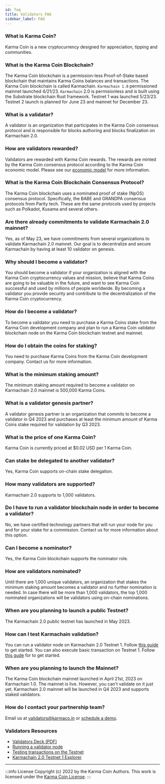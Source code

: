 ```yaml
---
id: faq
title: Validators FAQ
sidebar_label: FAQ
---
```


### What is Karma Coin?
Karma Coin is a new cryptocurrency designed for appreciation, tipping and communities.

### What is the Karma Coin Blockchain?
The Karma Coin blockchain is a permission-less Proof-of-Stake based blockchain that maintains Karma Coins balances and transactions. The Karma Coin blockchain is called Karmachain. `Karmachain 1.0` permissioned mainnet launched 4/21/23. `Karmachain` 2.0 is permisionless and is built using the Substrate blockchain Rust framework. Testnet 1 was launched 5/23/23. Testnet 2 launch is planned for June 23 and mainnet for December 23.

### What is a validator?
A validator is an organization that participates in the Karma Coin consensus protocol and is responsible for blocks authoring and blocks finalization on Karmachain 2.0.

### How are validators rewarded?
Validators are rewarded with Karma Coin rewards. The rewards are minted by the Karma Coin consensus protocol according to the Karma Coin economic model. Please see our [economic model](/docs/tokenomics) for more information.

### What is the Karma Coin Blockchain Consensus Protocol?
The Karma Coin blockchain uses a nominated proof of stake (NpOS) consensus protocol. Specifically, the BABE and GRANDPA consensus protocols from Parity tech. These are the same protocols used by projects such as Polkadot, Kusama and several others.

### Are there already commitments to validate Karmachain 2.0 mainnet?
Yes, as of May 23, we have commitments from several organizations to validate Karmachain 2.0 mainnet. Our goal is to decentralize and secure Karmachain by having at least 10 validator on genesis. 

### Why should I become a validator?
You should become a validator if your organization is aligned with the Karma Coin cryptocurrency values and mission, believe that Karma Coins are going to be valuable in the future, and want to see Karma Coin successful and used by millions of people worldwide. By becoming a validator you provide security and contribute to the decentralization of the Karma Coin cryptocurrency.

### How do I become a validator?
To become a validator you need to purchase a Karma Coins stake from the Karma Coin development company and plan to run a Karma Coin validator blockchain node on the Karma Coin blockchain testnet and mainnet.

### How do I obtain the coins for staking?
You need to purchase Karma Coins from the Karma Coin development company. Contact us for more information.

### What is the minimum staking amount?
The minimum staking amount required to become a validator on Karmachain 2.0 mainnet is 500,000 Karma Coins.

### What is a validator genesis partner?
A validator genesis partner is an organization that commits to become a validator in Q4 2023 and purchases at least the minimum amount of Karma Coins stake required for validation by Q3 2023.

### What is the price of one Karma Coin?
Karma Coin is currently priced at $0.02 USD per 1 Karma Coin.

### Can stake be delegated to another validator?
Yes, Karma Coin supports on-chain stake delegation.

### How many validators are supported?
Karmachain 2.0 supports to 1,000 validators.

### Do I have to run a validator blockchain node in order to become a validator?
No, we have certified technology partners that will run your node for you and for your stake for a commission. Contact us for more information about this option.

### Can I become a nominator?
Yes, the Karma Coin blockchain supports the nominator role.

### How are validators nominated?
Until there are 1,000 unique validators, an organization that stakes the minimum staking amount becomes a validator and no further nomination is needed. In case there will be more than 1,000 validators, the top 1,000 nominated organizations will be validators using on-chain nominations.

### When are you planning to launch a public Testnet?
The Karmachain 2.0 public testnet has launched in May 2023.

### How can I test Karmachain validation?
You can run a validator node on Karmachain 2.0 Testnet 1. Follow [this guide](https://karmaco.in/docs/testnet/validator) to get started. You can also execute basic transaction on Testnet 1. Follow [this gude](https://karmaco.in/docs/testnet/basics) for to get started.

### When are you planning to launch the Mainnet?
The Karma Coin blockchain mainnet launched in April 21st, 2023 on Karmachain 1.0. The mainnet is live. However, you can't validate on it just yet. Karmachain 2.0 mainnet will be launched in Q4 2023 and supports staked validators. 

### How do I contact your partnership team?
Email us at validators@karmaco.in or [schedule a demo](https://forms.gle/MTT5esnpCBMU63vt9).

### Validators Resources
- [Validators Deck (PDF)](https://bit.ly/43cx9ga)
- [Running a validator node](https://karmaco.in/docs/testnet/validator)
- [Testing transactions on the Testnet](https://karmaco.in/docs/testnet/basics)
- [Karmachain 2.0 Testnet 1 Explorer](https://bit.ly/3BTYHeq)

---
:::info License
Copyright (c) 2022 by the Karma Coin Authors. This work is licensed under the [Karma Coin License](/docs/license).
:::
